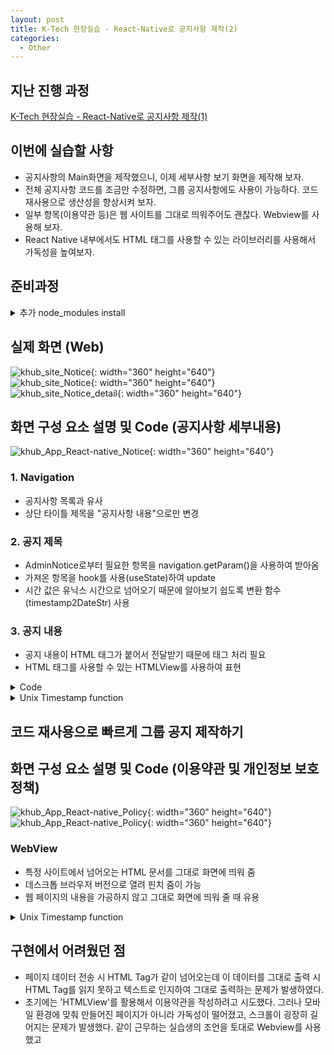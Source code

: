 ```yaml
---
layout: post
title: K-Tech 현장실습 - React-Native로 공지사항 제작(2)
categories:
  - Other
---
```


## 지난 진행 과정
[K-Tech 현장실습 - React-Native로 공지사항 제작(1)](http://takeaimk.tk/other/2020/01/29/(Other)ktech_1.html) 

## 이번에 실습할 사항
 - 공지사항의 Main화면을 제작했으니, 이제 세부사항 보기 화면을 제작해 보자.
 - 전체 공지사항 코드를 조금만 수정하면, 그룹 공지사항에도 사용이 가능하다. 코드 재사용으로 생산성을 향상시켜 보자.
 - 일부 항목(이용약관 등)은 웹 사이트를 그대로 띄워주어도 괜찮다. Webview를 사용해 보자.
 - React Native 내부에서도 HTML 태그를 사용할 수 있는 라이브러리를 사용해서 가독성을 높여보자.

## 준비과정

<details>
<summary>추가 node_modules install </summary>
<div markdown="1"> 

 ```
1. WebView
    npm install react-native-htmlview --save
2. HTMLView
    npm install react-native-webview --save
 ```  
 </div>
</details>

## 실제 화면 (Web)
![khub_site_Notice](/assets/images/Other/khub_site_group_notice.PNG){: width="360" height="640"}    
![khub_site_Notice](/assets/images/Other/khub_site_group_notice_2.PNG){: width="360" height="640"}    
![khub_site_Notice_detail](/assets/images/Other/khub_site_group_notice_detail.PNG){: width="360" height="640"}    

## 화면 구성 요소 설명 및 Code (공지사항 세부내용)

![khub_App_React-native_Notice](/assets/images/Other/khub_app_rn_notice_detail.png){: width="360" height="640"}  

### 1. Navigation
- 공지사항 목록과 유사
- 상단 타이틀 제목을 "공지사항 내용"으로만 변경

### 2. 공지 제목
- AdminNotice로부터 필요한 항목을 navigation.getParam()을 사용하여 받아옴
- 가져온 항목을 hook를 사용(useState)하여 update
- 시간 값은 유닉스 시간으로 넘어오기 때문에 알아보기 쉽도록 변환 함수(timestamp2DateStr) 사용

### 3. 공지 내용
- 공지 내용이 HTML 태그가 붙어서 전달받기 때문에 태그 처리 필요
- HTML 태그를 사용할 수 있는 HTMLView를 사용하여 표현

<details>
<summary>Code</summary>
<div markdown="1">

```javascript
const [title,setTitle] = useState(navigation.getParam('title','null'));
const [body,setBody] = useState(navigation.getParam('body','null'));
const [userName,setUserName] = useState(navigation.getParam('user_name','null'));
const [date,setDate] = useState(navigation.getParam('date','null'));
const [count,setCount] = useState(navigation.getParam('count','null'));

(...)

<View style={styles.contents}>
    <ScrollView>
        <View style={styles.subTitle}>
            <Text style={{fontSize:22}}>{title}</Text>
        </View>
        <View style={styles.adminAndDate}>
            <Text style={{fontSize:14}}>
                작성자 : {userName} | 작성일시{timestamp2DateStr(date)} | 조회수{count}
            </Text>
        </View>
        <View style={styles.mainContent}>
        <HTMLView
            value={body}
            stylesheet={{fontSize:16, color:'white'}}
        /> 
        </View>
    </ScrollView>
</View>
```

</div>
</details>

<details>
<summary>Unix Timestamp function</summary>
<div markdown="1">

```javascript

function timestamp2DateStr(UNIX_timestamp){
    var a = new Date(UNIX_timestamp);
    console.log(UNIX_timestamp);
  
    var year = a.getFullYear();
    //var month = months[a.getMonth()];
    var month = (a.getMonth()+1);
    var day = "0" + a.getDate();
    var hour = "0" + a.getHours();
    var minute = "0" + a.getMinutes();
    var second = "0" + a.getSeconds();
    var time = year + "-" + month.toString().substr(-2) + "-" + day.substr(-2) + " " + hour.substr(-2) + ":" + minute.substr(-2) + ":" + second.substr(-2);
    return time;
  }
```

</div>
</details>

## 코드 재사용으로 빠르게 그룹 공지 제작하기


## 화면 구성 요소 설명 및 Code (이용약관 및 개인정보 보호정책)
![khub_App_React-native_Policy](/assets/images/Other/khub_app_rn_policy.png){: width="360" height="640"}  
![khub_App_React-native_Policy](/assets/images/Other/khub_app_rn_policy_detail.png){: width="360" height="640"}  

### WebView
- 특정 사이트에서 넘어오는 HTML 문서를 그대로 화면에 띄워 줌
- 데스크톱 브라우저 버전으로 열려 핀치 줌이 가능
- 웹 페이지의 내용을 가공하지 않고 그대로 화면에 띄워 줄 때 유용

<details>
<summary>Unix Timestamp function</summary>
<div markdown="1">

```javascript
<View style={styles.contents}>
    <WebView
        source={{uri: '(이용약관이 담겨있는 URL을 입력)'}}
    />  
</View>
```

</div>
</details>

## 구현에서 어려웠던 점
- 페이지 데이터 전송 시 HTML Tag가 같이 넘어오는데 이 데이터를 그대로 출력 시 HTML Tag를 읽지 못하고 텍스트로 인지하여 그대로 출력하는 문제가 발생하였다.
- 초기에는 'HTMLView'를 활용해서 이용약관을 작성하려고 시도했다. 그러나 모바일 환경에 맞춰 만들어진 페이지가 아니라 가독성이 떨어졌고, 스크롤이 굉장히 길어지는 문제가 발생했다. 같이 근무하는 실습생의 조언을 토대로 Webview를 사용했고 
